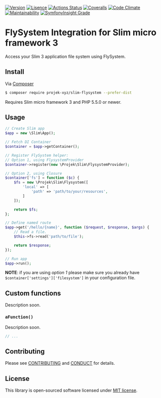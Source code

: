 [![Version](https://img.shields.io/packagist/v/projek-xyz/slim-flysystem?style=flat-square)](https://packagist.org/packages/projek-xyz/slim-flysystem)
[![Lisence](https://img.shields.io/github/license/projek-xyz/slim-flysystem?style=flat-square)](https://github.com/projek-xyz/slim-flysystem/blob/main/LICENSE)
[![Actions Status](https://img.shields.io/github/actions/workflow/status/projek-xyz/slim-flysystem/test.yml?branch=main&style=flat-square)](https://github.com/projek-xyz/slim-flysystem/actions)
[![Coveralls](https://img.shields.io/coveralls/projek-xyz/slim-flysystem/master.svg?style=flat-square&logo=coveralls)](https://coveralls.io/github/projek-xyz/slim-flysystem)
[![Code Climate](https://img.shields.io/codeclimate/coverage/projek-xyz/slim-flysystem.svg?style=flat-square&logo=code-climate)](https://codeclimate.com/github/projek-xyz/slim-flysystem/coverage)
[![Maintainability](https://img.shields.io/codeclimate/maintainability/projek-xyz/slim-flysystem?style=flat-square&logo=code-climate)](https://codeclimate.com/github/projek-xyz/slim-flysystem/maintainability)
[![SymfonyInsight Grade](https://img.shields.io/symfony/i/grade/847662a6-71b8-4e7b-ae16-d7f98b7eae80?style=flat-square&logo=symfony)](https://insight.symfony.com/projects/847662a6-71b8-4e7b-ae16-d7f98b7eae80)

# FlySystem Integration for Slim micro framework 3

Access your Slim 3 application file system using FlySystem.

## Install

Via [Composer](https://getcomposer.org/)

```bash
$ composer require projek-xyz/slim-flysystem --prefer-dist
```

Requires Slim micro framework 3 and PHP 5.5.0 or newer.

## Usage

```php
// Create Slim app
$app = new \Slim\App();

// Fetch DI Container
$container = $app->getContainer();

// Register FlySystem helper:
// Option 1, using FlysystemProvider
$container->register(new \Projek\Slim\FlysystemProvider);

// Option 2, using Closure
$container['fs'] = function ($c) {
    $fs = new \Projek\Slim\Flysystem([
        'local' => [
            'path' => 'path/to/your/resources',
        ]
    ]);

    return $fs;
};

// Define named route
$app->get('/hello/{name}', function ($request, $response, $args) {
    // Read a file.
    $this->fs->read('path/to/file');

    return $response;
});

// Run app
$app->run();
```

**NOTE**: if you are using _option 1_ please make sure you already have `$container['settings']['filesystem']` in your configuration file.

## Custom functions

Description soon.

### `aFunction()`

Description soon.

```php
// ...
```

## Contributing

Please see [CONTRIBUTING](.github/CONTRIBUTING.md) and [CONDUCT](.github/CONDUCT.md) for details.

## License

This library is open-sourced software licensed under [MIT license](LICENSE.md).
